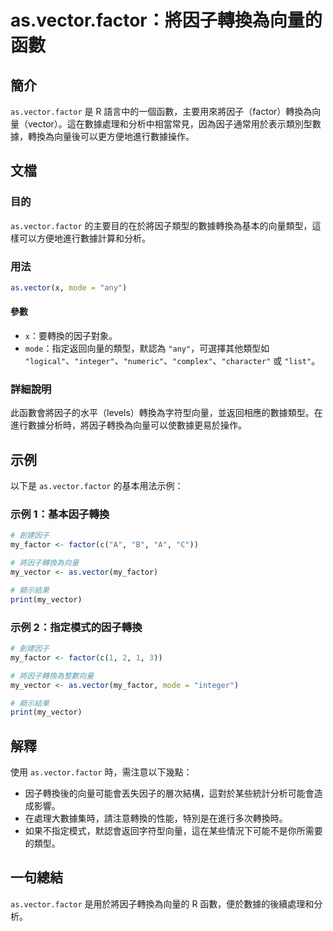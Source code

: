 <!--
Meta Description: # as.vector.factor：將因子轉換為向量的函數 ## 簡介 `as.vector.factor` 是 R 語言中的一個函數，主要用來將因子（factor）轉換為向量（vector）。這在數據處理和分析中相當常見，因為因子通常用於表示類別型數據，轉換為向量後可以更方便地進行數據操作。 #...
Meta Keywords: vector, factor, my_factor, my_vector, mode
-->

# as.vector.factor：將因子轉換為向量的函數

## 簡介
`as.vector.factor` 是 R 語言中的一個函數，主要用來將因子（factor）轉換為向量（vector）。這在數據處理和分析中相當常見，因為因子通常用於表示類別型數據，轉換為向量後可以更方便地進行數據操作。

## 文檔
### 目的
`as.vector.factor` 的主要目的在於將因子類型的數據轉換為基本的向量類型，這樣可以方便地進行數據計算和分析。

### 用法
```R
as.vector(x, mode = "any")
```

#### 參數
- `x`：要轉換的因子對象。
- `mode`：指定返回向量的類型，默認為 `"any"`，可選擇其他類型如 `"logical"`、`"integer"`、`"numeric"`、`"complex"`、`"character"` 或 `"list"`。

### 詳細說明
此函數會將因子的水平（levels）轉換為字符型向量，並返回相應的數據類型。在進行數據分析時，將因子轉換為向量可以使數據更易於操作。

## 示例
以下是 `as.vector.factor` 的基本用法示例：

### 示例 1：基本因子轉換
```R
# 創建因子
my_factor <- factor(c("A", "B", "A", "C"))

# 將因子轉換為向量
my_vector <- as.vector(my_factor)

# 顯示結果
print(my_vector)
```

### 示例 2：指定模式的因子轉換
```R
# 創建因子
my_factor <- factor(c(1, 2, 1, 3))

# 將因子轉換為整數向量
my_vector <- as.vector(my_factor, mode = "integer")

# 顯示結果
print(my_vector)
```

## 解釋
使用 `as.vector.factor` 時，需注意以下幾點：
- 因子轉換後的向量可能會丟失因子的層次結構，這對於某些統計分析可能會造成影響。
- 在處理大數據集時，請注意轉換的性能，特別是在進行多次轉換時。
- 如果不指定模式，默認會返回字符型向量，這在某些情況下可能不是你所需要的類型。

## 一句總結
`as.vector.factor` 是用於將因子轉換為向量的 R 函數，便於數據的後續處理和分析。